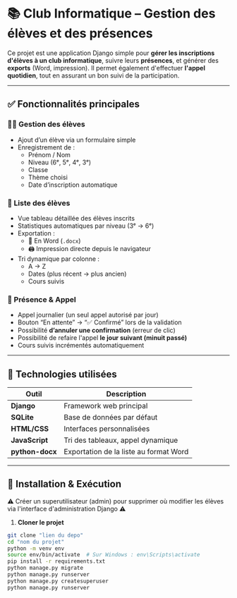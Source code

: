 # 📚 Club Informatique – Gestion des élèves et des présences

Ce projet est une application Django simple pour **gérer les inscriptions d'élèves à un club informatique**, suivre leurs **présences**, et générer des **exports** (Word, impression). Il permet également d'effectuer **l'appel quotidien**, tout en assurant un bon suivi de la participation.

---

## ✅ Fonctionnalités principales

### 👨‍🎓 Gestion des élèves
- Ajout d’un élève via un formulaire simple
- Enregistrement de :
  - Prénom / Nom
  - Niveau (6ᵉ, 5ᵉ, 4ᵉ, 3ᵉ)
  - Classe
  - Thème choisi
  - Date d’inscription automatique

### 🧾 Liste des élèves
- Vue tableau détaillée des élèves inscrits
- Statistiques automatiques par niveau (3ᵉ → 6ᵉ)
- Exportation :
  - 📄 En Word (`.docx`)
  - 🖨 Impression directe depuis le navigateur
- Tri dynamique par colonne :
  - A → Z
  - Dates (plus récent → plus ancien)
  - Cours suivis

### 📅 Présence & Appel
- Appel journalier (un seul appel autorisé par jour)
- Bouton “En attente” → “✅ Confirmé” lors de la validation
- Possibilité **d’annuler une confirmation** (erreur de clic)
- Possibilité de refaire l'appel **le jour suivant (minuit passé)**
- Cours suivis incrémentés automatiquement

---

## 🔧 Technologies utilisées

|     Outil       |             Description                |
|-----------------|----------------------------------------|
| **Django**      | Framework web principal                |
| **SQLite**      | Base de données par défaut             |
| **HTML/CSS**    | Interfaces personnalisées              |
| **JavaScript**  | Tri des tableaux, appel dynamique      |
| **python-docx** | Exportation de la liste au format Word |

---

## 🚀 Installation & Exécution

⚠️ Créer un superutilisateur (admin) pour supprimer où modifier les élèves via l'interface d'administration Django ⚠️

1. **Cloner le projet**
```bash
git clone "lien du depo"
cd "nom du projet"
python -m venv env
source env/bin/activate  # Sur Windows : env\Scripts\activate
pip install -r requirements.txt
python manage.py migrate
python manage.py runserver
python manage.py createsuperuser
python manage.py runserver
